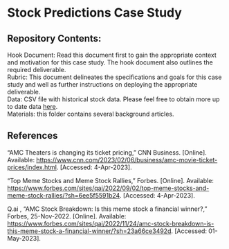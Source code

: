 # Stock Predictions Case Study 

## Repository Contents: 
Hook Document: Read this document first to gain the appropriate context and motivation for this case study. The hook document also outlines the required deliverable.  
Rubric: This document delineates the specifications and goals for this case study and well as further instructions on deploying the appropriate deliverable.  
Data: CSV file with historical stock data. Please feel free to obtain more up to date data [here](https://www.nasdaq.com/market-activity/stocks/amc/historical).  
Materials: this folder contains several background articles.




## References
“AMC Theaters is changing its ticket pricing,” CNN Business. [Online]. Available: https://www.cnn.com/2023/02/06/business/amc-movie-ticket-prices/index.html. [Accessed: 4-Apr-2023]. 

“Top Meme Stocks and Meme Stock Rallies,” Forbes. [Online]. Available:
https://www.forbes.com/sites/qai/2022/09/02/top-meme-stocks-and-meme-stock-rallies/?sh=6ee5f5591b24. [Accessed: 4-Apr-2023]. 

Q.ai , “AMC Stock Breakdown: Is this meme stock a financial winner?,” Forbes, 25-Nov-2022. [Online]. Available: https://www.forbes.com/sites/qai/2022/11/24/amc-stock-breakdown-is-this-meme-stock-a-financial-winner/?sh=23a66ce3492d. [Accessed: 01-May-2023]. 
